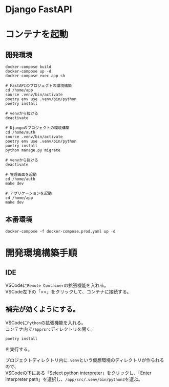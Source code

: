 Django FastAPI
===

# コンテナを起動
## 開発環境
```
docker-compose build
docker-compose up -d
docker-compose exec app sh

# FastAPIのプロジェクトの環境構築
cd /home/app
source .venv/bin/activate
poetry env use .venv/bin/python
poetry install

# venvから抜ける
deactivate

# Djangoのプロジェクトの環境構築
cd /home/auth
source .venv/bin/activate
poetry env use .venv/bin/python
poetry install
python manage.py migrate

# venvから抜ける
deactivate

# 管理画面を起動
cd /home/auth
make dev

# アプリケーションを起動
cd /home/app
make dev
```

## 本番環境
```
docker-compose -f docker-compose.prod.yaml up -d
```

# 開発環境構築手順

## IDE
VSCodeに`Remote Container`の拡張機能を入れる。  
VSCode左下の「><」をクリックして、コンテナに接続する。

## 補完が効くようにする。

VSCodeに`Python`の拡張機能を入れる。  
コンテナ内で`/app/src`ディレクトリを開く。

```bash
poetry install
```
を実行する。

プロジェクトディレクトリ内に`.venv`という仮想環境のディレクトリが作られるので、  
VSCodeの下にある「Select python interpreter」をクリックし、「Enter interpreter path」を選択し、`/app/src/.venv/bin/python3`を選ぶ。
